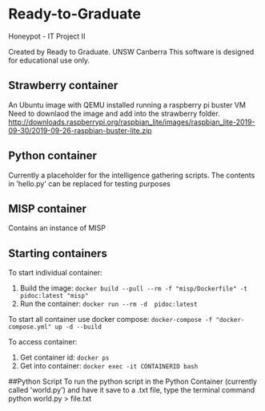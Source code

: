 # Ready-to-Graduate
Honeypot - IT Project II


Created by Ready to Graduate.
UNSW Canberra
This software is designed for educational use only. 

## Strawberry container
An Ubuntu image with QEMU installed running a raspberry pi buster VM
Need to downlaod the image and add into the strawberry folder. http://downloads.raspberrypi.org/raspbian_lite/images/raspbian_lite-2019-09-30/2019-09-26-raspbian-buster-lite.zip

## Python container
Currently a placeholder for the intelligence gathering scripts. The contents in 'hello.py' can be replaced for testing purposes

## MISP container
Contains an instance of MISP

## Starting containers
To start individual container: 
1. Build the image: `docker build --pull --rm -f "misp/Dockerfile" -t pidoc:latest "misp"`
2. Run the container: `docker run --rm -d  pidoc:latest`


To start all container use docker compose: `docker-compose -f "docker-compose.yml" up -d --build`

To access container:
1. Get container id: `docker ps`
2. Get into container: `docker exec -it CONTAINERID bash`


##Python Script
To run the python script in the Python Container (currently called 'world.py') and have it save to a .txt file, type the terminal command python world.py > file.txt
